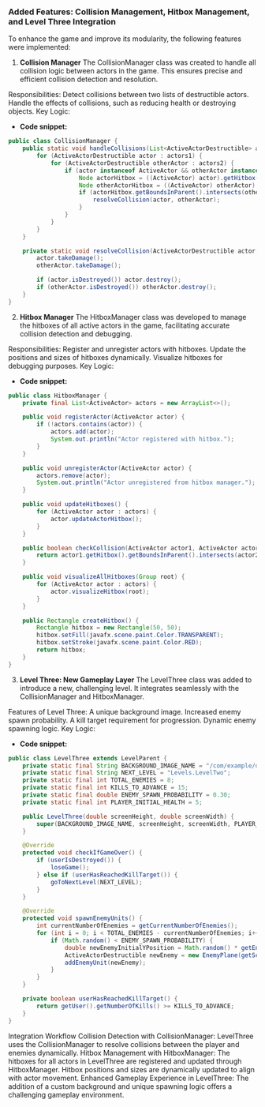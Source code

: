 ### Added Features: Collision Management, Hitbox Management, and Level Three Integration
To enhance the game and improve its modularity, the following features were implemented:

1. **Collision Manager**
The CollisionManager class was created to handle all collision logic between actors in the game. This ensures precise and efficient collision detection and resolution.

Responsibilities:
Detect collisions between two lists of destructible actors.
Handle the effects of collisions, such as reducing health or destroying objects.
Key Logic:
- **Code snippet:**
```java
public class CollisionManager {
    public static void handleCollisions(List<ActiveActorDestructible> actors1, List<ActiveActorDestructible> actors2) {
        for (ActiveActorDestructible actor : actors1) {
            for (ActiveActorDestructible otherActor : actors2) {
                if (actor instanceof ActiveActor && otherActor instanceof ActiveActor) {
                    Node actorHitbox = ((ActiveActor) actor).getHitbox();
                    Node otherActorHitbox = ((ActiveActor) otherActor).getHitbox();
                    if (actorHitbox.getBoundsInParent().intersects(otherActorHitbox.getBoundsInParent())) {
                        resolveCollision(actor, otherActor);
                    }
                }
            }
        }
    }

    private static void resolveCollision(ActiveActorDestructible actor, ActiveActorDestructible otherActor) {
        actor.takeDamage();
        otherActor.takeDamage();

        if (actor.isDestroyed()) actor.destroy();
        if (otherActor.isDestroyed()) otherActor.destroy();
    }
}
```
2. **Hitbox Manager**
The HitboxManager class was developed to manage the hitboxes of all active actors in the game, facilitating accurate collision detection and debugging.

Responsibilities:
Register and unregister actors with hitboxes.
Update the positions and sizes of hitboxes dynamically.
Visualize hitboxes for debugging purposes.
Key Logic:
- **Code snippet:**
```java
public class HitboxManager {
    private final List<ActiveActor> actors = new ArrayList<>();

    public void registerActor(ActiveActor actor) {
        if (!actors.contains(actor)) {
            actors.add(actor);
            System.out.println("Actor registered with hitbox.");
        }
    }

    public void unregisterActor(ActiveActor actor) {
        actors.remove(actor);
        System.out.println("Actor unregistered from hitbox manager.");
    }

    public void updateHitboxes() {
        for (ActiveActor actor : actors) {
            actor.updateActorHitbox();
        }
    }

    public boolean checkCollision(ActiveActor actor1, ActiveActor actor2) {
        return actor1.getHitbox().getBoundsInParent().intersects(actor2.getHitbox().getBoundsInParent());
    }

    public void visualizeAllHitboxes(Group root) {
        for (ActiveActor actor : actors) {
            actor.visualizeHitbox(root);
        }
    }

    public Rectangle createHitbox() {
        Rectangle hitbox = new Rectangle(50, 50);
        hitbox.setFill(javafx.scene.paint.Color.TRANSPARENT);
        hitbox.setStroke(javafx.scene.paint.Color.RED);
        return hitbox;
    }
}
```
3. **Level Three: New Gameplay Layer**
The LevelThree class was added to introduce a new, challenging level. It integrates seamlessly with the CollisionManager and HitboxManager.

Features of Level Three:
A unique background image.
Increased enemy spawn probability.
A kill target requirement for progression.
Dynamic enemy spawning logic.
Key Logic:
- **Code snippet:**
```java
public class LevelThree extends LevelParent {
    private static final String BACKGROUND_IMAGE_NAME = "/com/example/demo/images/background3.png";
    private static final String NEXT_LEVEL = "Levels.LevelTwo";
    private static final int TOTAL_ENEMIES = 8;
    private static final int KILLS_TO_ADVANCE = 15;
    private static final double ENEMY_SPAWN_PROBABILITY = 0.30;
    private static final int PLAYER_INITIAL_HEALTH = 5;

    public LevelThree(double screenHeight, double screenWidth) {
        super(BACKGROUND_IMAGE_NAME, screenHeight, screenWidth, PLAYER_INITIAL_HEALTH);
    }

    @Override
    protected void checkIfGameOver() {
        if (userIsDestroyed()) {
            loseGame();
        } else if (userHasReachedKillTarget()) {
            goToNextLevel(NEXT_LEVEL);
        }
    }

    @Override
    protected void spawnEnemyUnits() {
        int currentNumberOfEnemies = getCurrentNumberOfEnemies();
        for (int i = 0; i < TOTAL_ENEMIES - currentNumberOfEnemies; i++) {
            if (Math.random() < ENEMY_SPAWN_PROBABILITY) {
                double newEnemyInitialYPosition = Math.random() * getEnemyMaximumYPosition();
                ActiveActorDestructible newEnemy = new EnemyPlane(getScreenWidth(), newEnemyInitialYPosition, getRoot());
                addEnemyUnit(newEnemy);
            }
        }
    }

    private boolean userHasReachedKillTarget() {
        return getUser().getNumberOfKills() >= KILLS_TO_ADVANCE;
    }
}
```
Integration Workflow
Collision Detection with CollisionManager:
LevelThree uses the CollisionManager to resolve collisions between the player and enemies dynamically.
Hitbox Management with HitboxManager:
The hitboxes for all actors in LevelThree are registered and updated through HitboxManager.
Hitbox positions and sizes are dynamically updated to align with actor movement.
Enhanced Gameplay Experience in LevelThree:
The addition of a custom background and unique spawning logic offers a challenging gameplay environment.
